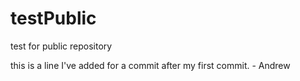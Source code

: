 # testPublic
test for public repository



this is a line I've added for a commit after my first commit. - Andrew

